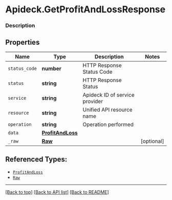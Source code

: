 # Apideck.GetProfitAndLossResponse

### Description

## Properties
Name | Type | Description | Notes
------------ | ------------- | ------------- | -------------
`status_code` | **number** | HTTP Response Status Code | 
`status` | **string** | HTTP Response Status | 
`service` | **string** | Apideck ID of service provider | 
`resource` | **string** | Unified API resource name | 
`operation` | **string** | Operation performed | 
`data` | [**ProfitAndLoss**](ProfitAndLoss.md) |  | 
`_raw` | [**Raw**](Raw.md) |  | [optional] 





## Referenced Types:





* [`ProfitAndLoss`](ProfitAndLoss.md)
* [`Raw`](Raw.md)

---

[[Back to top]](#) [[Back to API list]](../../../../README.md#documentation-for-api-endpoints) [[Back to README]](../../../../README.md)


